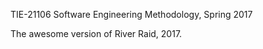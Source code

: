 TIE-21106 Software Engineering Methodology, Spring 2017 


The awesome version of River Raid, 2017.

